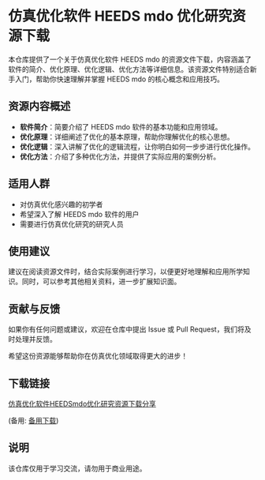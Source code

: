 # 仿真优化软件 HEEDS mdo 优化研究资源下载

本仓库提供了一个关于仿真优化软件 HEEDS mdo 的资源文件下载，内容涵盖了软件的简介、优化原理、优化逻辑、优化方法等详细信息。该资源文件特别适合新手入门，帮助你快速理解并掌握 HEEDS mdo 的核心概念和应用技巧。

## 资源内容概述

- **软件简介**：简要介绍了 HEEDS mdo 软件的基本功能和应用领域。
- **优化原理**：详细阐述了优化的基本原理，帮助你理解优化的核心思想。
- **优化逻辑**：深入讲解了优化的逻辑流程，让你明白如何一步步进行优化操作。
- **优化方法**：介绍了多种优化方法，并提供了实际应用的案例分析。

## 适用人群

- 对仿真优化感兴趣的初学者
- 希望深入了解 HEEDS mdo 软件的用户
- 需要进行仿真优化研究的研究人员

## 使用建议

建议在阅读资源文件时，结合实际案例进行学习，以便更好地理解和应用所学知识。同时，可以参考其他相关资料，进一步扩展知识面。

## 贡献与反馈

如果你有任何问题或建议，欢迎在仓库中提出 Issue 或 Pull Request，我们将及时处理并反馈。

希望这份资源能够帮助你在仿真优化领域取得更大的进步！

## 下载链接
[仿真优化软件HEEDSmdo优化研究资源下载分享](https://pan.quark.cn/s/e588ba16918b) 

(备用: [备用下载](https://pan.baidu.com/s/1jfEJOSnx7TPMZdkOIpROBA?pwd=1234))

## 说明

该仓库仅用于学习交流，请勿用于商业用途。
